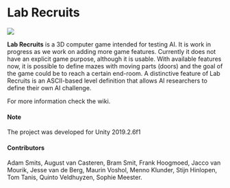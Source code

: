 # __Lab Recruits__

<img src="https://github.com/iv4xr-project/labrecruits/wiki/uploads/images/LRSS1.png
">

**Lab Recruits** is a 3D computer game intended for testing AI. It is work in progress as we work on adding more game features. Currently it does not have an explicit game purpose, although it is usable. With available features now, it is possible to define mazes with moving parts (doors) and the goal of the game could be to reach a certain end-room. A distinctive feature of Lab Recruits is an ASCII-based level definition that allows AI researchers to define their own AI challenge.

For more information check the wiki.

#### Note

The project was developed for Unity 2019.2.6f1


#### Contributors

Adam Smits, August van Casteren, Bram Smit, Frank Hoogmoed, Jacco van Mourik, Jesse van de Berg, Maurin Voshol, Menno Klunder, Stijn Hinlopen, Tom Tanis, Quinto Veldhuyzen, Sophie Meester.
